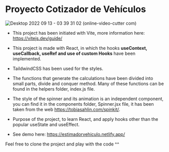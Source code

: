 # Proyecto Cotizador de Vehículos

![Desktop 2022 09 13 - 03 39 31 02 (online-video-cutter com)](https://user-images.githubusercontent.com/89318618/189788911-a3fe22ad-2211-4ca6-946d-4d8ff6c62e8b.gif)

- This project has been initiated with Vite, more information here: https://vitejs.dev/guide/
- This project is made with React, in which the hooks **useContext, useCallback, useRef and use of custom Hooks** have been implemented. 
- TaildwindCSS has been used for the styles.
- The functions that generate the calculations have been divided into small parts, divide and conquer method. Many of these functions can be found in the helpers folder, index.js file.
- The style of the spinner and its animation is an independent component, you can find it in the components folder, Spinner.jsx file, it has been taken from the web https://tobiasahlin.com/spinkit/.
- Purpose of the project, to learn React, and apply hooks other than the popular useState and useEffect.

- See demo here: https://estimadorvehiculo.netlify.app/

Feel free to clone the project and play with the code ^^


